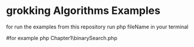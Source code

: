 # grokking Algorithms Examples

for run the examples from this repository run
php fileName in your terminal 

#for example
php Chapter1\binarySearch.php

